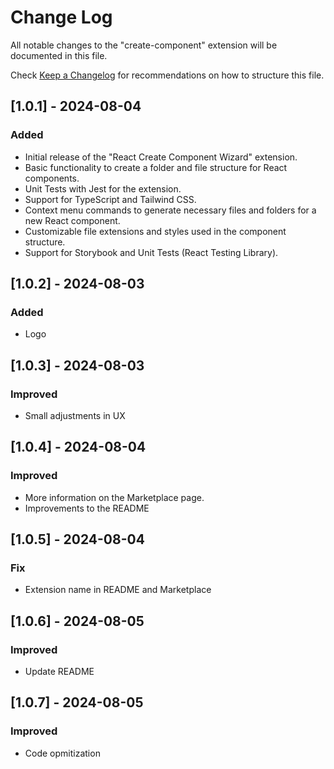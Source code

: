 # Change Log

All notable changes to the "create-component" extension will be documented in this file.

Check [Keep a Changelog](http://keepachangelog.com/) for recommendations on how to structure this file.

## [1.0.1] - 2024-08-04

### Added
- Initial release of the "React Create Component Wizard" extension.
- Basic functionality to create a folder and file structure for React components.
- Unit Tests with Jest for the extension.
- Support for TypeScript and Tailwind CSS.
- Context menu commands to generate necessary files and folders for a new React component.
- Customizable file extensions and styles used in the component structure.
- Support for Storybook and Unit Tests (React Testing Library).

## [1.0.2] - 2024-08-03
### Added
- Logo

## [1.0.3] - 2024-08-03
### Improved
- Small adjustments in UX

## [1.0.4] - 2024-08-04
### Improved
- More information on the Marketplace page.
- Improvements to the README

## [1.0.5] - 2024-08-04
### Fix
- Extension name in README and Marketplace

## [1.0.6] - 2024-08-05
### Improved
- Update README

## [1.0.7] - 2024-08-05
### Improved
- Code opmitization
